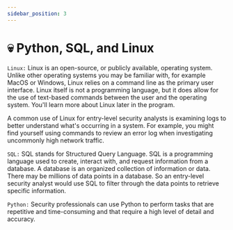 ```yaml
---
sidebar_position: 3
---
```


# 💀 Python, SQL, and Linux

`Linux:` Linux is an open-source, or publicly available, operating system. Unlike other operating systems you may be familiar with, for example MacOS or Windows, Linux relies on a command line as the primary user interface. Linux itself is not a programming language, but it does allow for the use of text-based commands between the user and the operating system. You'll learn more about Linux later in the program.

A common use of Linux for entry-level security analysts is examining logs to better understand what's occurring in a system. For example, you might find yourself using commands to review an error log when investigating uncommonly high network traffic.

`SQL:` SQL stands for Structured Query Language. SQL is a programming language used to create, interact with, and request information from a database. A database is an organized collection of information or data. There may be millions of data points in a database. So an entry-level security analyst would use SQL to filter through the data points to retrieve specific information.

`Python:` Security professionals can use Python to perform tasks that are repetitive and time-consuming and that require a high level of detail and accuracy.